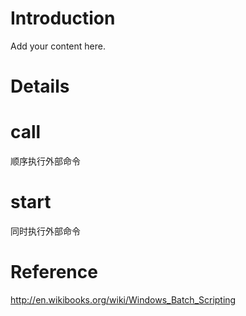 # Introduction #

Add your content here.


# Details #

# call #

顺序执行外部命令

# start #

同时执行外部命令

# Reference #

http://en.wikibooks.org/wiki/Windows_Batch_Scripting
